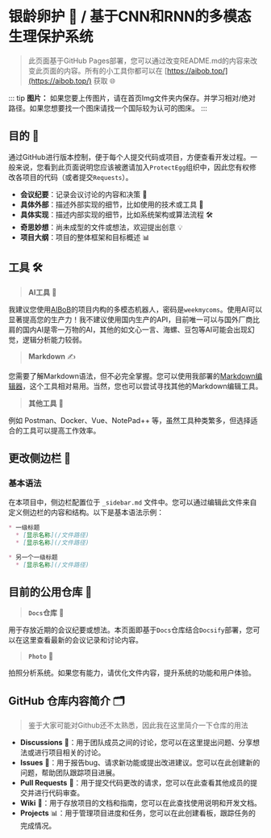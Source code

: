 # 银龄卵护 🥚 / 基于CNN和RNN的多模态生理保护系统

> 此页面基于GitHub Pages部署，您可以通过改变README.md的内容来改变此页面的内容。所有的小工具你都可以在 [https://aibob.top/](https://aibob.top/) 获取 🌐

::: tip
**图片：** 如果您要上传图片，请在首页Img文件夹内保存。并学习相对/绝对路径。如果您想要找一个图床请找一个国际较为认可的图床。
:::

## 目的 🎯

通过GitHub进行版本控制，便于每个人提交代码或项目，方便查看开发过程。一般来说，您看到此页面说明您应该被邀请加入`ProtectEgg`组织中，因此您有权修改各项目的代码（或者提交`Requests`）。

- **会议纪要**：记录会议讨论的内容和决策 📝
- **具体外部**：描述外部实现的细节，比如使用的技术或工具 🔧
- **具体实现**：描述内部实现的细节，比如系统架构或算法流程 🛠️
- **奇思妙想**：尚未成型的文件或想法，欢迎提出创意 💡
- **项目大纲**：项目的整体框架和目标概述 📊

## 工具 🛠️

> **AI工具** 🤖

我建议您使用[AIBoB](https://chat.aibob.top)的项目内构的多模态机器人，密码是`weekmycoms`。使用AI可以显著提高您的生产力！我不建议使用国内生产的API，目前唯一可以与国外厂商比肩的国内AI是零一万物的AI，其他的如文心一言、海螺、豆包等AI可能会出现幻觉，逻辑分析能力较弱。

> **Markdown** ✍️

您需要了解Markdown语法，但不必完全掌握。您可以使用我部署的[Markdown编辑器](https://md.aibob.top/)，这个工具相对易用。当然，您也可以尝试寻找其他的Markdown编辑工具。

> **其他工具** 🧰

例如 Postman、Docker、Vue、NotePad++ 等，虽然工具种类繁多，但选择适合的工具可以提高工作效率。

## 更改侧边栏 🔄

### 基本语法

在本项目中，侧边栏配置位于 `_sidebar.md` 文件中。您可以通过编辑此文件来自定义侧边栏的内容和结构。以下是基本语法示例：

```markdown
* 一级标题
  * [显示名称](/文件路径)
  * [显示名称](/文件路径)

* 另一个一级标题
  * [显示名称](/文件路径)
```

## 目前的公用仓库 📂

> **`Docs`仓库** 📄

用于存放近期的会议纪要或想法。本页面即基于`Docs`仓库结合`Docsify`部署，您可以在这里查看最新的会议记录和讨论内容。

> **`Photo`** 📸

拍照分析系统。如果您有能力，请优化文件内容，提升系统的功能和用户体验。

## GitHub 仓库内容简介 🗂️

> 鉴于大家可能对Github还不太熟悉，因此我在这里简介一下仓库的用法

- **Discussions** 💬：用于团队成员之间的讨论，您可以在这里提出问题、分享想法或进行项目相关的讨论。
- **Issues** 🐛：用于报告bug、请求新功能或提出改进建议。您可以在此创建新的问题，帮助团队跟踪项目进展。
- **Pull Requests** 🔄：用于提交代码更改的请求，您可以在此查看其他成员的提交并进行代码审查。
- **Wiki** 📖：用于存放项目的文档和指南，您可以在此查找使用说明和开发文档。
- **Projects** 📊：用于管理项目进度和任务，您可以在此创建看板，跟踪任务的完成情况。

